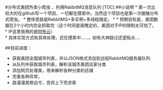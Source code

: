 #分布式美团外卖小爬虫 ，利用RabbitMQ消息队列
[TOC]
##小说明
	*   第一次比较大的在github写一个项目，一切都在摸索中。当然这个项目也是第一次接触分布式爬虫。
	*   整体思路是RabbitMQ+多实例+多线程搞定。
	*
	*	预期目标是，美团数据在2个小时内完全抓取完（这个时间是我瞎定的，美团对于IP的限制太可怕了。
	*   IP这里我用的是<a href ="https://www.abuyun.com/">阿布云</a>）
	<br>
	*   具体实现方式和具体处理，还在摸索中......，如有大神路过还望指点....

##目前进度：

* 获取美团全国城市列表，并以JSON格式添加到远程RabbitMQ服务器队列<br>
* 从队列中获取城市列表，解析该城市美团店家分类<br>
* 添加网页处理类，用来解析各种分类的店铺
* 完善各种异常，
* 路漫漫其修远兮，吾将上下而求索


